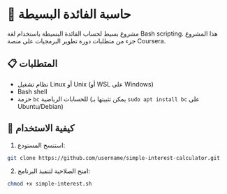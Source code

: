 # 🧮 حاسبة الفائدة البسيطة

مشروع بسيط لحساب الفائدة البسيطة باستخدام لغة Bash scripting. هذا المشروع جزء من متطلبات دورة تطوير البرمجيات على منصة Coursera.

## 📋 المتطلبات

- نظام تشغيل Linux أو Unix (أو WSL على Windows)
- Bash shell
- حزمة `bc` للحسابات الرياضية (يمكن تثبيتها بـ `sudo apt install bc` على Ubuntu/Debian)

## 🚀 كيفية الاستخدام

1. استنسخ المستودع:
```bash
git clone https://github.com/username/simple-interest-calculator.git
```

2. امنح الصلاحية لتنفيذ البرنامج:
```bash
chmod +x simple-interest.sh
